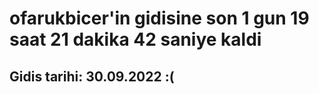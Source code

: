 # ofarukbicer'in gidisine son 1 gun 19 saat 21 dakika 42 saniye kaldi

## Gidis tarihi: 30.09.2022 :(